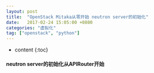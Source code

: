 ```yaml
---
layout: post
title:  "OpenStack Mitaka从零开始 neutron server的初始化"
date:   2017-02-24 15:05:00 +0800
categories: "虚拟化"
tag: ["openstack", "python"]
---
```


* content
{:toc}


####  neutron server的初始化从APIRouter开始

